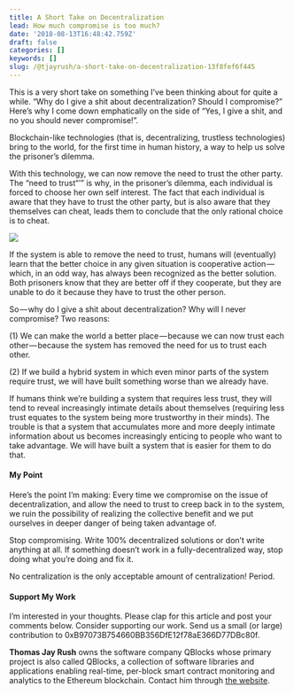 ```yaml
---
title: A Short Take on Decentralization
lead: How much compromise is too much?
date: '2018-08-13T16:48:42.759Z'
draft: false
categories: []
keywords: []
slug: /@tjayrush/a-short-take-on-decentralization-13f8fef6f445
---
```


This is a very short take on something I’ve been thinking about for quite a while. “Why do I give a shit about decentralization? Should I compromise?” Here’s why I come down emphatically on the side of “Yes, I give a shit, and no you should never compromise!”.

Blockchain-like technologies (that is, decentralizing, trustless technologies) bring to the world, for the first time in human history, a way to help us solve the prisoner’s dilemma.

With this technology, we can now remove the need to trust the other party. The “need to trust“’” is why, in the prisoner’s dilemma, each individual is forced to choose her own self interest. The fact that each individual is aware that they have to trust the other party, but is also aware that they themselves can cheat, leads them to conclude that the only rational choice is to cheat.

![](/blog/medium-posts/img/027-A-Short-Take-on-Decentralization-001.png)

If the system is able to remove the need to trust, humans will (eventually) learn that the better choice in any given situation is cooperative action — which, in an odd way, has always been recognized as the better solution. Both prisoners know that they are better off if they cooperate, but they are unable to do it because they have to trust the other person.

So — why do I give a shit about decentralization? Why will I never compromise? Two reasons:

(1) We can make the world a better place — because we can now trust each other — because the system has removed the need for us to trust each other.

(2) If we build a hybrid system in which even minor parts of the system require trust, we will have built something worse than we already have.

If humans think we’re building a system that requires less trust, they will tend to reveal increasingly intimate details about themselves (requiring less trust equates to the system being more trustworthy in their minds). The trouble is that a system that accumulates more and more deeply intimate information about us becomes increasingly enticing to people who want to take advantage. We will have built a system that is easier for them to do that.

#### My Point

Here’s the point I’m making: Every time we compromise on the issue of decentralization, and allow the need to trust to creep back in to the system, we ruin the possibility of realizing the collective benefit and we put ourselves in deeper danger of being taken advantage of.

Stop compromising. Write 100% decentralized solutions or don’t write anything at all. If something doesn’t work in a fully-decentralized way, stop doing what you’re doing and fix it.

No centralization is the only acceptable amount of centralization! Period.

#### Support My Work

I’m interested in your thoughts. Please clap for this article and post your comments below. Consider supporting our work. Send us a small (or large) contribution to 0xB97073B754660BB356DfE12f78aE366D77DBc80f.

**Thomas Jay Rush** owns the software company QBlocks whose primary project is also called QBlocks, a collection of software libraries and applications enabling real-time, per-block smart contract monitoring and analytics to the Ethereum blockchain. Contact him through [the website](http://www.quickblocks.io).
